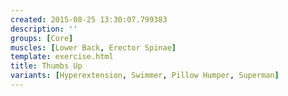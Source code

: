 ```yaml
---
created: 2015-08-25 13:30:07.799383
description: ''
groups: [Core]
muscles: [Lower Back, Erector Spinae]
template: exercise.html
title: Thumbs Up
variants: [Hyperextension, Swimmer, Pillow Humper, Superman]
---
```

